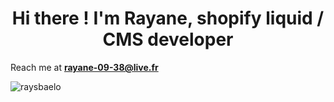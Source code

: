 <h1 align="center">Hi there ! I'm Rayane, shopify liquid / CMS developer  </h1>

 Reach me at **rayane-09-38@live.fr**

<p style"text-align:center;"><img align="center" src="https://github-readme-stats.vercel.app/api/top-langs?username=raysbaelo&show_icons=true&locale=en&layout=compact" alt="raysbaelo" /></p>

